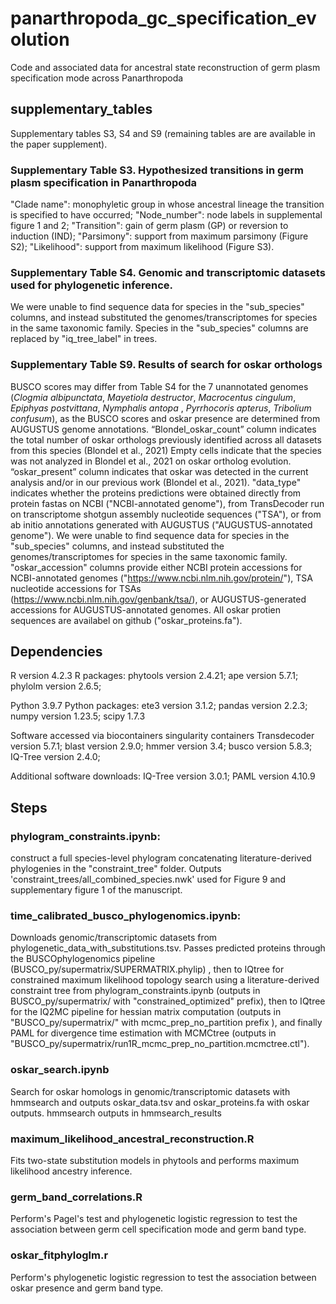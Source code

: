 # panarthropoda_gc_specification_evolution
Code and associated data for ancestral state reconstruction of germ plasm specification mode across Panarthropoda
## supplementary_tables
Supplementary tables S3, S4 and S9 (remaining tables are are available in the paper supplement).

### Supplementary Table S3. Hypothesized transitions in germ plasm specification in Panarthropoda 
"Clade name": monophyletic group in whose ancestral lineage the transition is 
specified to have occurred; "Node_number": node labels in supplemental figure 1 and 2; "Transition": 
gain of germ plasm (GP) or reversion to induction (IND); "Parsimony": support from maximum 
parsimony (Figure S2); "Likelihood": support from maximum likelihood (Figure S3). 

### Supplementary Table S4. Genomic and transcriptomic datasets used for phylogenetic inference. 
We were unable to find sequence data for species in the "sub_species" columns, and instead substituted the genomes/transcriptomes for species in the same taxonomic family. Species in the "sub_species" columns are replaced by "iq_tree_label" in trees. 


### Supplementary Table S9. Results of search for oskar orthologs 
BUSCO scores may differ from Table S4 for the 7 unannotated genomes (_Clogmia albipunctata_, _Mayetiola destructor_, 
_Macrocentus cingulum_, _Epiphyas postvittana_, _Nymphalis antopa_ , _Pyrrhocoris apterus_, _Tribolium 
confusum_), as the BUSCO scores and oskar presence are determined from AUGUSTUS genome 
annotations. “Blondel_oskar_count” column indicates the total number of oskar orthologs 
previously identified across all datasets from this species (Blondel et al., 2021) Empty cells 
indicate that the species was not analyzed in Blondel et al., 2021 on oskar ortholog evolution. “oskar_present” column indicates that oskar was detected in the current analysis and/or 
in our previous work (Blondel et al., 2021). "data_type" indicates whether the proteins predictions were obtained directly from protein fastas on NCBI ("NCBI-annotated genome"), from TransDecoder run on transcriptome shotgun assembly nucleotide sequences ("TSA"), or from ab initio annotations generated with AUGUSTUS ("AUGUSTUS-annotated genome"). We were unable to find sequence data for species in the "sub_species" columns, and instead substituted the genomes/transcriptomes for species in the same taxonomic family. "oskar_accession" columns provide either NCBI protein accessions for NCBI-annotated genomes ("https://www.ncbi.nlm.nih.gov/protein/"), TSA nucleotide accessions for TSAs (https://www.ncbi.nlm.nih.gov/genbank/tsa/), or AUGUSTUS-generated accessions for AUGUSTUS-annotated genomes. All oskar protien sequences are availabel on github ("oskar_proteins.fa"). 


## Dependencies 
R version 4.2.3
R packages: phytools version 2.4.21; ape version 5.7.1; phylolm version 2.6.5;

Python 3.9.7
Python packages: ete3 version 3.1.2; pandas version 2.2.3; numpy version 1.23.5; scipy 1.7.3

Software accessed via biocontainers singularity containers
Transdecoder version 5.7.1;
blast version 2.9.0;
hmmer version 3.4;
busco version 5.8.3;
IQ-Tree version 2.4.0;

Additional software downloads:
IQ-Tree version 3.0.1;
PAML version 4.10.9

## Steps
### phylogram_constraints.ipynb: 
construct a full species-level phylogram concatenating literature-derived phylogenies in the "constraint_tree" folder. Outputs 'constraint_trees/all_combined_species.nwk' used for Figure 9 and supplementary figure 1 of the manuscript. 

### time_calibrated_busco_phylogenomics.ipynb: 
Downloads genomic/transcriptomic datasets from phylogenetic_data_with_substitutions.tsv. Passes predicted proteins through the BUSCOphylogenomics pipeline (BUSCO_py/supermatrix/SUPERMATRIX.phylip) , then to IQtree for constrained maximum likelihood topology search using a literature-derived constraint tree from phylogram_constraints.ipynb (outputs in BUSCO_py/supermatrix/ with "constrained_optimized" prefix), then to IQtree for the IQ2MC pipeline for hessian matrix computation (outputs in "BUSCO_py/supermatrix/" with mcmc_prep_no_partition prefix ), and finally PAML for divergence time estimation with MCMCtree (outputs in "BUSCO_py/supermatrix/run1R_mcmc_prep_no_partition.mcmctree.ctl").

### oskar_search.ipynb
Search for oskar homologs in genomic/transcriptomic datasets with hmmsearch and outputs oskar_data.tsv and oskar_proteins.fa with oskar outputs. hmmsearch outputs in hmmsearch_results

### maximum_likelihood_ancestral_reconstruction.R
Fits two-state substitution models in phytools and performs maximum likelihood ancestry inference.

### germ_band_correlations.R
Perform's Pagel's test and phylogenetic logistic regression to test the association between germ cell specification mode and germ band type.

### oskar_fitphyloglm.r
Perform's  phylogenetic logistic regression to test the association between oskar presence and germ band type.
